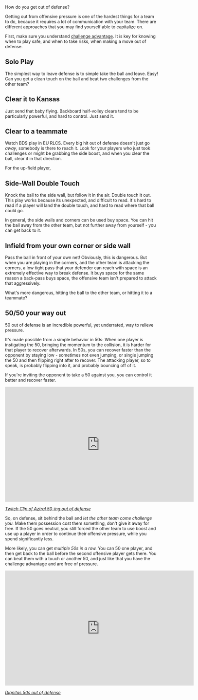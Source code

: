 How do you get out of defense?

Getting out from offensive pressure is one of the hardest things for a team to do, because it requires a lot of communication with your team. There are different approaches that you may find yourself able to capitalize on.

First, make sure you understand [challenge advantage](challengeAdvantage.md). It is key for knowing when to play safe, and when to take risks, when making a move out of defense.

## Solo Play

The simplest way to leave defense is to simple take the ball and leave. Easy! Can you get a clean touch on the ball and beat two challenges from the other team? 

## Clear it to Kansas

Just send that baby flying. Backboard half-volley clears tend to be particularly powerful, and hard to control. Just send it.

## Clear to a teammate

Watch BDS play in EU RLCS. Every big hit out of defense doesn't just go *away*, somebody is there to reach it. Look for your players who just took challenges or might be grabbing the side boost, and when you clear the ball, clear it in that direction.

For the up-field player, 

## Side-Wall Double Touch

Knock the ball to the side wall, but follow it in the air. Double touch it out. This play works because its unexpected, and difficult to read. It's hard to read if a player will land the double touch, and hard to read where that ball could go.

In general, the side walls and corners can be used buy space. You can hit the ball away from the other team, but not further away from yourself - you can get back to it.

## Infield from your own corner or side wall

Pass the ball in front of your own net! Obviously, this is dangerous. But when you are playing in the corners, and the other team is attacking the corners, a low tight pass that your defender can reach with space is an extremely effective way to break defense. It buys space for the same reason a back-pass buys space, the offensive team isn't prepared to attack that aggressively. 

What's more dangerous, hitting the ball to the other team, or hitting it to a teammate?

## 50/50 your way out

50 out of defense is an incredible powerful, yet underrated, way to relieve pressure.

 It's made possible from a simple behavior in 50s: When one player is instigating the 50, bringing the momentum to the collision, it is harder for that player to recover afterwards. In 50s, you can recover faster than the opponent by staying low - sometimes not even jumping, or single jumping the 50 and then flipping right after to recover. The attacking player, so to speak, is probably flipping into it, and probably bouncing off of it.

If you're inviting the opponent to take a 50 against you, you can control it better and recover faster. 

<iframe src="https://clips.twitch.tv/embed?clip=BusyAmusedAlbatrossLitFam-YpB8FFWijUNbQXLq&parent=hdyar.com" frameborder="0" allowfullscreen="true" scrolling="no" height="378" width="620"></iframe>

[*Twitch Clip of Aztral 50-ing out of defense*](https://clips.twitch.tv/BusyAmusedAlbatrossLitFam-YpB8FFWijUNbQXLq?tt_content=url&tt_medium=clips_api)

So, on defense, sit behind the ball and *let the other team come challenge you.* Make them possession cost them something, don't give it away for free. If the 50 goes neutral, you still forced the other team to use boost and use up a player in order to continue their offensive pressure, while you spend significantly less. 

More likely, you can get *multiple 50s in a row.* You can 50 one player, and then get back to the ball before the second offensive player gets there. You can beat them with a touch or another 50, and just like that you have the challenge advantage and are free of pressure.

<iframe src="https://clips.twitch.tv/embed?clip=ArtsyEncouragingChowderM4xHeh-75o4DOhEFoSLeYol&parent=hdyar.com" frameborder="0" allowfullscreen="true" scrolling="no" height="378" width="620"></iframe>

[*Dignitas 50s out of defense*](https://clips.twitch.tv/ArtsyEncouragingChowderM4xHeh-75o4DOhEFoSLeYol?tt_content=url&tt_medium=clips_api)